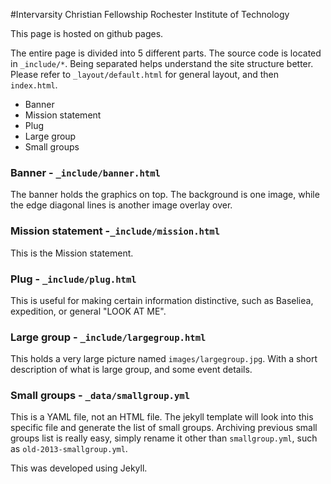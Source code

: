 #Intervarsity Christian Fellowship Rochester Institute of Technology

This page is hosted on github pages.

The entire page is divided into 5 different parts. The source code is located in ```_include/*```. Being separated helps understand the site structure better. Please refer to ```_layout/default.html``` for general layout, and then ```index.html```.

* Banner
* Mission statement
* Plug
* Large group
* Small groups

### Banner - ```_include/banner.html```
The banner holds the graphics on top. The background is one image, while the edge diagonal lines is another image overlay over.
### Mission statement -```_include/mission.html```
This is the Mission statement.
### Plug - ```_include/plug.html```
This is useful for making certain information distinctive, such as Baseliea, expedition, or general "LOOK AT ME".
### Large group - ```_include/largegroup.html```
This holds a very large picture named ```images/largegroup.jpg```. With a short description of what is large group, and some event details.
### Small groups - ```_data/smallgroup.yml```
This is a YAML file, not an HTML file. The jekyll template will look into this specific file and generate the list of small groups. Archiving previous small groups list is really easy, simply rename it other than ```smallgroup.yml```, such as ```old-2013-smallgroup.yml```.

This was developed using Jekyll. 
